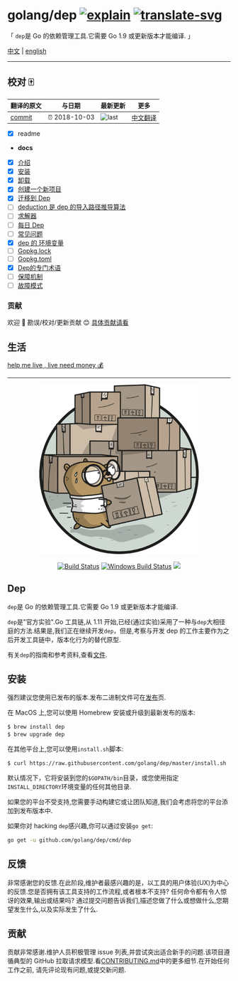 # golang/dep [![explain]][source] [![translate-svg]][translate-list]

<!-- [![size-img]][size] -->

[explain]: http://llever.com/explain.svg
[source]: https://github.com/chinanf-boy/Source-Explain
[translate-svg]: http://llever.com/translate.svg
[translate-list]: https://github.com/chinanf-boy/chinese-translate-list
[size-img]: https://packagephobia.now.sh/badge?p=Name
[size]: https://packagephobia.now.sh/result?p=Name

「 `dep`是 Go 的依赖管理工具.它需要 Go 1.9 或更新版本才能编译. 」

[中文](./readme.md) | [english](https://github.com/golang/dep)

---

## 校对 🀄️

<!-- doc-templite START generated -->
<!-- repo = 'golang/dep' -->
<!-- commit = '22125cfaa6ddc71e145b1535d4b7ee9744fefff2' -->
<!-- time = '2018-10-03' -->

| 翻译的原文 | 与日期        | 最新更新 | 更多                       |
| ---------- | ------------- | -------- | -------------------------- |
| [commit]   | ⏰ 2018-10-03 | ![last]  | [中文翻译][translate-list] |

[last]: https://img.shields.io/github/last-commit/golang/dep.svg
[commit]: https://github.com/golang/dep/tree/22125cfaa6ddc71e145b1535d4b7ee9744fefff2

<!-- doc-templite END generated -->

- [x] readme
- **docs**
- [x] [介绍](./docs/introduction.zh.md)
- [x] [安装](./docs/installation.zh.md)
- [x] [卸载](./docs/uninstalling.zh.md)
- [x] [创建一个新项目](./docs/new-project.zh.md)
- [x] [迁移到 Dep](./docs/migrating.zh.md)
- [ ] [deduction 是 dep 的导入路径推导算法](./docs/deduction.zh.md)
- [ ] [求解器](./docs/the-solver.zh.md)
- [ ] [每日 Dep](./docs/daily-dep.zh.md)
- [ ] [常见问题](docs/FAQ.zh.md)
- [x] [dep 的 环境变量](docs/env-vars.zh.md)
- [ ] [Gopkg.lock](docs/Gopkg.lock.zh.md)
- [ ] [Gopkg.toml](docs/Gopkg.toml.zh.md)
- [x] [Dep的专门术语](docs/glossary.zh.md)
- [ ] [保障机制](docs/ensure-mechanics.zh.md)
- [ ] [故障模式](docs/failure-modes.zh.md)

### 贡献

欢迎 👏 勘误/校对/更新贡献 😊 [具体贡献请看](https://github.com/chinanf-boy/chinese-translate-list#贡献)

## 生活

[help me live , live need money 💰](https://github.com/chinanf-boy/live-need-money)

---

<p align="center"><img src="docs/assets/DigbyShadows.png" width="360"></p>
<p align="center">
  <a href="https://travis-ci.org/golang/dep"><img src="https://travis-ci.org/golang/dep.svg?branch=master" alt="Build Status"></img></a>
  <a href="https://ci.appveyor.com/project/golang/dep"><img src="https://ci.appveyor.com/api/projects/status/github/golang/dep?svg=true&branch=master&passingText=Windows%20-%20OK&failingText=Windows%20-%20failed&pendingText=Windows%20-%20pending" alt="Windows Build Status"></a>
  <a href="https://goreportcard.com/report/github.com/golang/dep"><img src="https://goreportcard.com/badge/github.com/golang/dep" /></a>
</p>

## Dep

`dep`是 Go 的依赖管理工具.它需要 Go 1.9 或更新版本才能编译.

`dep`是"官方实验".Go 工具链,从 1.11 开始,已经(通过实验)采用了一种与`dep`大相径庭的方法.结果是,我们正在继续开发`dep`，但是,考察与开发 dep 的工作主要作为之后开发工具链中，版本化行为的替代原型.

有关`dep`的指南和参考资料,查看[文件](https://golang.github.io/dep).

## 安装

强烈建议您使用已发布的版本.发布二进制文件可在[发布](https://github.com/golang/dep/releases)页.

在 MacOS 上,您可以使用 Homebrew 安装或升级到最新发布的版本:

```sh
$ brew install dep
$ brew upgrade dep
```

在其他平台上,您可以使用`install.sh`脚本:

```sh
$ curl https://raw.githubusercontent.com/golang/dep/master/install.sh | sh
```

默认情况下，它将安装到您的`$GOPATH/bin`目录，或您使用指定`INSTALL_DIRECTORY`环境变量的任何其他目录.

如果您的平台不受支持,您需要手动构建它或让团队知道,我们会考虑将您的平台添加到发布版本中.

如果你对 hacking `dep`感兴趣,你可以通过安装`go get`:

```sh
go get -u github.com/golang/dep/cmd/dep
```

## 反馈

非常感谢您的反馈.在此阶段,维护者最感兴趣的是，以工具的用户体验(UX)为中心的反馈.您是否拥有该工具支持的工作流程,或者根本不支持? 任何命令都有令人惊讶的效果,输出或结果吗? 通过提交问题告诉我们,描述您做了什么或想做什么,您期望发生什么,以及实际发生了什么.

## 贡献

贡献非常感谢.维护人员积极管理 issue 列表,并尝试突出适合新手的问题.该项目遵循典型的 GitHub 拉取请求模型.看[CONTRIBUTING.md](CONTRIBUTING.zh.md)中的更多细节.在开始任何工作之前, 请先评论现有问题,或提交新问题.
